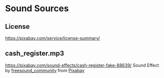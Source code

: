 # Sound Sources

## License
https://pixabay.com/service/license-summary/

## cash_register.mp3
https://pixabay.com/sound-effects/cash-register-fake-88639/
Sound Effect by <a href="https://pixabay.com/users/freesound_community-46691455/?utm_source=link-attribution&utm_medium=referral&utm_campaign=music&utm_content=88639">freesound_community</a> from <a href="https://pixabay.com//?utm_source=link-attribution&utm_medium=referral&utm_campaign=music&utm_content=88639">Pixabay</a>
